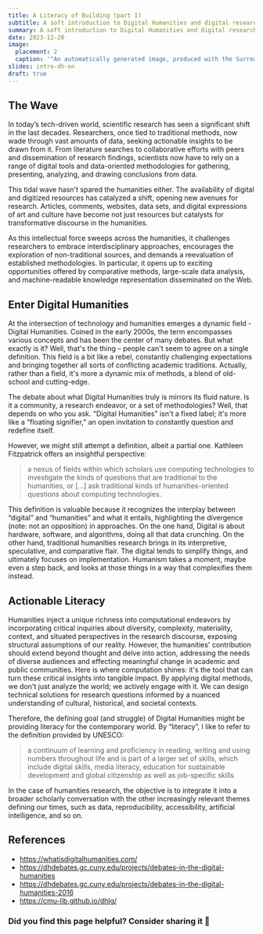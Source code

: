 ```yaml
---
title: A Literacy of Building (part 1)
subtitle: A soft introduction to Digital Humanities and digital research projects
summary: A soft introduction to Digital Humanities and digital research projects.
date: 2023-12-20
image:
  placement: 2
  caption: '"An automatically generated image, produced with the Surreal Graphics Generator (https://deepai.org/machine-learning-model/surreal-graphics-generator) by entering the prompt "Digital Humanities"'
slides: intro-dh-en
draft: true
---
```


## The Wave
In today’s tech-driven world, scientific research has seen a significant shift in the last decades. Researchers, once tied to traditional methods, now wade through vast amounts of data, seeking actionable insights to be drawn from it. From literature searches to collaborative efforts with peers and dissemination of research findings, scientists now have to rely on a range of digital tools and data-oriented methodologies for gathering, presenting, analyzing, and drawing conclusions from data.

This tidal wave hasn't spared the humanities either. The availability of digital and digitized resources has catalyzed a shift, opening new avenues for research. Articles, comments, websites, data sets, and digital expressions of art and culture have become not just resources but catalysts for transformative discourse in the humanities. 

As this intellectual force sweeps across the humanities, it challenges researchers to embrace interdisciplinary approaches, encourages the exploration of non-traditional sources, and demands a reevaluation of established methodologies. In particular, it opens up to exciting opportunities offered by comparative methods, large-scale data analysis, and machine-readable knowledge representation disseminated on the Web.

## Enter Digital Humanities
At the intersection of technology and humanities emerges a dynamic field - Digital Humanities. Coined in the early 2000s, the term encompasses various concepts and has been the center of many debates. But what exactly is it? Well, that's the thing – people can't seem to agree on a single definition. This field is a bit like a rebel, constantly challenging expectations and bringing together all sorts of conflicting academic traditions. Actually, rather than a field, it's more a dynamic mix of methods, a blend of old-school and cutting-edge.

The debate about what Digital Humanities truly is mirrors its fluid nature. Is it a community, a research endeavor, or a set of methodologies? Well, that depends on who you ask. "Digital Humanities" isn't a fixed label; it's more like a “floating signifier,” an open invitation to constantly question and redefine itself.

However, we might still attempt a definition, albeit a partial one. Kathleen Fitzpatrick offers an insightful perspective:

> a nexus of fields within which scholars use computing technologies to investigate the kinds of questions that are traditional to the humanities, or [...] ask traditional kinds of humanities-oriented questions about computing technologies.

This definition is valuable because it recognizes the interplay between “digital” and “humanities” and what it entails, highlighting the divergence (note: not an opposition) in approaches. On the one hand, Digital is about hardware, software, and algorithms, doing all that data crunching. On the other hand,  traditional humanities research brings in its interpretive, speculative, and comparative flair. The digital tends to simplify things, and ultimately focuses on implementation. Humanism takes a moment, maybe even a step back, and looks at those things in a way that complexifies them instead. 

## Actionable Literacy
Humanities inject a unique richness into computational endeavors by incorporating critical inquiries about diversity, complexity, materiality, context, and situated perspectives in the research discourse, exposing structural assumptions of our reality. However, the humanities' contribution should extend beyond thought and delve into action, addressing the needs of diverse audiences and effecting meaningful change in academic and public communities. Here is where computation shines: it's the tool that can turn these critical insights into tangible impact. By applying digital methods, we don't just analyze the world; we actively engage with it. We can design technical solutions for research questions informed by a nuanced understanding of cultural, historical, and societal contexts. 

Therefore,  the defining goal (and struggle) of Digital Humanities might be providing literacy for the contemporary world. By “literacy”, I like to refer to the definition provided by UNESCO:

> a continuum of learning and proficiency in reading, writing and using numbers throughout life and is part of a larger set of skills, which include digital skills, media literacy, education for sustainable development and global citizenship as well as job-specific skills

In the case of humanities research, the objective is to integrate it into a broader scholarly conversation with the other increasingly relevant themes defining our times, such as data, reproducibility, accessibility, artificial intelligence, and so on.


## References
- https://whatisdigitalhumanities.com/
- https://dhdebates.gc.cuny.edu/projects/debates-in-the-digital-humanities
- https://dhdebates.gc.cuny.edu/projects/debates-in-the-digital-humanities-2016
- https://cmu-lib.github.io/dhlg/

### Did you find this page helpful? Consider sharing it 🙌
